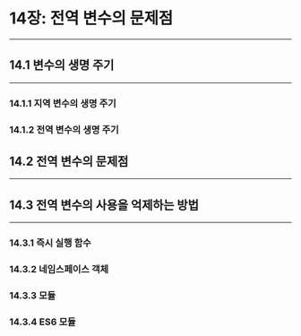 # 14장: 전역 변수의 문제점

---

## 14.1 변수의 생명 주기

---

### 14.1.1 지역 변수의 생명 주기

### 14.1.2 전역 변수의 생명 주기

## 14.2 전역 변수의 문제점

---

## 14.3 전역 변수의 사용을 억제하는 방법

---

### 14.3.1 즉시 실행 함수

### 14.3.2 네임스페이스 객체

### 14.3.3 모듈

### 14.3.4 ES6 모듈
